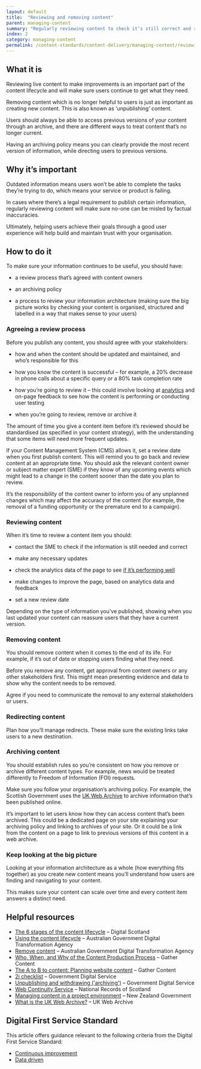 ```yaml
---
layout: default
title:  "Reviewing and removing content"
parent: managing-content
summary: "Regularly reviewing content to check it’s still correct and relevant to users."
index: 2
category: managing-content
permalink: /content-standards/content-delivery/managing-content/reviewing-and-removing-content/
---
```


## What it is

Reviewing live content to make improvements is an important part of the content lifecycle and will make sure users continue to get what they need.

Removing content which is no longer helpful to users is just as important as creating new content. This is also known as ‘unpublishing’ content.

Users should always be able to access previous versions of your content through an archive, and there are different ways to treat content that’s no longer current.

Having an archiving policy means you can clearly provide the most recent version of information, while directing users to previous versions.

## Why it’s important

Outdated information means users won’t be able to complete the tasks they’re trying to do, which means your service or product is failing.

In cases where there’s a legal requirement to publish certain information, regularly reviewing content will make sure no-one can be misled by factual inaccuracies.

Ultimately, helping users achieve their goals through a good user experience will help build and maintain trust with your organisation.

## How to do it

To make sure your information continues to be useful, you should have:

* a review process that’s agreed with content owners

* an archiving policy

* a process to review your information architecture (making sure the big picture works by checking your content is organised, structured and labelled in a way that makes sense to your users)

### Agreeing a review process

Before you publish any content, you should agree with your stakeholders:

* how and when the content should be updated and maintained, and who’s responsible for this

* how you know the content is successful – for example, a 20% decrease in phone calls about a specific query or a 80% task completion rate

* how you’re going to review it – this could involve looking at [analytics](https://www.google.co.uk/analytics/#?modal_active=none) and on-page feedback to see how the content is performing or conducting user testing

* when you’re going to review, remove or archive it

The amount of time you give a content item before it’s reviewed should be standardised (as specified in your content strategy), with the understanding that some items will need more frequent updates.

If your Content Management System (CMS) allows it, set a review date when you first publish content. This will remind you to go back and review content at an appropriate time. You should ask the relevant content owner or subject matter expert (SME) if they know of any upcoming events which might lead to a change in the content sooner than the date you plan to review.

It’s the responsibility of the content owner to inform you of any unplanned changes which may affect the accuracy of the content (for example, the removal of a funding opportunity or the premature end to a campaign).

### Reviewing content

When it’s time to review a content item you should:

* contact the SME to check if the information is still needed and correct

* make any necessary updates

* check the analytics data of the page to see [if it’s performing well](https://www.google.co.uk/analytics/#?modal_active=none)

* make changes to improve the page, based on analytics data and feedback

* set a new review date

Depending on the type of information you’ve published, showing when you last updated your content can reassure users that they have a current version.

### Removing content

You should remove content when it comes to the end of its life. For example, if it’s out of date or stopping users finding what they need.

Before you remove any content, get approval from content owners or any other stakeholders first. This might mean presenting evidence and data to show why the content needs to be removed.

Agree if you need to communicate the removal to any external stakeholders or users.

### Redirecting content

Plan how you’ll manage redirects. These make sure the existing links take users to a new destination.

### Archiving content

You should establish rules so you’re consistent on how you remove or archive different content types. For example, news would be treated differently to Freedom of Information (FOI) requests.

Make sure you follow your organisation’s archiving policy. For example, the Scottish Government uses the [UK Web Archive](https://www.webarchive.org.uk/ukwa/info/about) to archive information that’s been published online.

It’s important to let users know how they can access content that’s been archived. This could be a dedicated page on your site explaining your archiving policy and linking to archives of your site. Or it could be a link from the content on a page to link to previous versions of this content in a web archive.

### Keep looking at the big picture

Looking at your information architecture as a whole (how everything fits together) as you create new content means you’ll understand how users are finding and navigating to your content.

This makes sure your content can scale over time and every content item answers a distinct need.

## Helpful resources

- [The 6 stages of the content lifecycle](https://blogs.gov.scot/digital/2018/08/02/the-6-stages-of-the-content-lifecycle/) – Digital Scotland
- [Using the content lifecycle](https://guides.service.gov.au/content-strategy/manage-content-requests/) – Australian Government Digital Transformation Agency
- [Remove content](https://guides.service.gov.au/content-strategy/remove-content/) – Australian Government Digital Transformation Agency
- [Who, When, and Why of the Content Production Process](https://gathercontent.com/blog/www-content-production-process) – Gather Content
- [The A to B to content: Planning website content](https://gathercontent.com/blog/the-a-to-b-to-content-planning-website-content) – Gather Content
- [2i checklist](https://www.gov.uk/guidance/how-to-publish-on-gov-uk/reviewing-and-approving-content) – Government Digital Service
- [Unpublishing and withdrawing ('archiving')](https://www.gov.uk/guidance/how-to-publish-on-gov-uk/unpublishing-and-archiving) – Government Digital Service
- [Web Continuity Service](https://www.nrscotland.gov.uk/research/researching-online/web-continuity-service) – National Records of Scotland
- [Managing content in a project environment](https://www.digital.govt.nz/standards-and-guidance/design-and-ux/content-design-and-management/managing-content-in-a-project-environment?rf=1) – New Zealand Government
- [What is the UK Web Archive?](https://www.webarchive.org.uk/ukwa/info/about) – UK Web Archive

## Digital First Service Standard

This article offers guidance relevant to the following criteria from the Digital First Service Standard:

* [Continuous improvement](/criterion/continuous-improvement)
* [Data driven](/criterion/data-driven)
